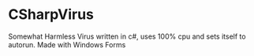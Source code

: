 # CSharpVirus
Somewhat Harmless Virus written in c#, uses 100% cpu and sets itself to autorun.
Made with Windows Forms
